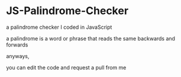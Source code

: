# JS-Palindrome-Checker
a palindrome checker I coded in JavaScript

a palindrome is a word or phrase that reads the same backwards and forwards

anyways,

you can edit the code and request a pull from me

